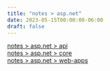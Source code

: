 ```yaml
---
title: "notes > asp.net"
date: 2023-05-15T00:00:00-06:00
draft: false
---
```


[notes > asp.net > api](api)  
[notes > asp.net > core](core)  
[notes > asp.net > web-apps](web-apps)  
